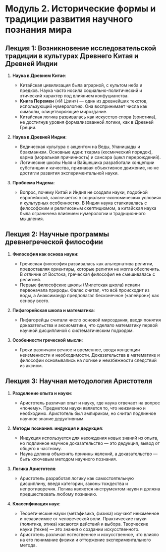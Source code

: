 # Модуль 2. Исторические формы и традиции развития научного познания мира

## Лекция 1: Возникновение исследовательской традиции в культурах Древнего Китая и Древней Индии

1. **Наука в Древнем Китае**:
   - Китайская цивилизация была аграрной, с культом неба и предков. Наука часто носила социально-политический и этический характер под влиянием конфуцианства.
   - **Книга Перемен** («И Цзин») — один из древнейших текстов, использующий нумерологию. Она воспринимает числа как символы, олицетворяющие мироздание.
   - Китайская логика развивалась как искусство спора (эристика), не достигнув уровня формализованной логики, как в Древней Греции.

2. **Наука в Древней Индии**:
   - Ведическая культура с акцентом на Веды, Упанишады и брахманизм. Основные идеи: тхарма (космический порядок), карма (моральная причинность) и сансара (цикл перерождений).
   - Логические школы Ньяя и Вайшешика разработали концепции субстанции и качества, признавая объективное движение, но не достигли развития экспериментальной науки.

3. **Проблема Нидема**:
   - Вопрос, почему Китай и Индия не создали науки, подобной европейской, заключается в социально-экономических условиях и культурных особенностях. В Индии наука сталкивалась с философским и религиозным скептицизмом, а китайская наука была ограничена влиянием нумерологии и традиционного мышления.

## Лекция 2: Научные программы древнегреческой философии

1. **Философия как основа науки**:
   - Греческая философия развивалась как альтернатива религии, предоставляя ориентиры, которые религия не могла обеспечить. В отличие от Востока, греческая философия не смешивалась с религией.
   - Первые философские школы (Милетская школа) искали первоначала природы. Фалес считал, что всё происходит из воды, а Анаксимандр предполагал бесконечное («апейрон») как основу всего.

2. **Пифагорейская школа и математика**:
   - Пифагорейцы считали число основой мироздания, вводя понятия доказательства и аксиоматики, что сделало математику первой научной дисциплиной с систематическим подходом.

3. **Особенности греческой мысли**:
   - Греки различали вечное и временное, вводя концепции неизменности и необходимости. Доказательства в математике и философии основывались на логике и неизбежности следствий из аксиом.

## Лекция 3: Научная методология Аристотеля

1. **Разделение опыта и науки**:
   - Аристотель различал опыт и науку, где наука отвечает на вопрос «почему». Предметом науки является то, что неизменно и необходимо. Аристотель был эмпириком, но считал подлинное научное знание дедуктивным.

2. **Методы познания: индукция и дедукция**:
   - Индукция используется для нахождения новых знаний из опыта, но подлинное научное доказательство — это дедукция, вывод от общего к частному.
   - Наука должна объяснять причины явлений, а доказательство — быть ключевым методом научного познания.

3. **Логика Аристотеля**:
   - Аристотель разработал логику как самостоятельную дисциплину, введя категории, законы тождества и непротиворечия. Логика является инструментом науки и должна предшествовать любому познанию.

4. **Классификация наук**:
   - Теоретические науки (метафизика, физика) изучают неизменное и независимое от человеческой воли. Практические науки (политика, этика) касаются действий и выбора. Творческие науки (техне) — это знания о создании искусственного.
   - Аристотель различал естественное и искусственное, что влияло на его понимание физики и отторжение экспериментального метода.
